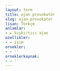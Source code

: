 ```yaml
---
layout: term
title: ajan provokatör
slug: ajan-provokator
lisan: Türkçe
anlamlar:
- ► kışkırtıcı ajan
ozellikler:
- - isim
ornekler:
- - ''
orneklerkaynak:
- - ''
---
```

